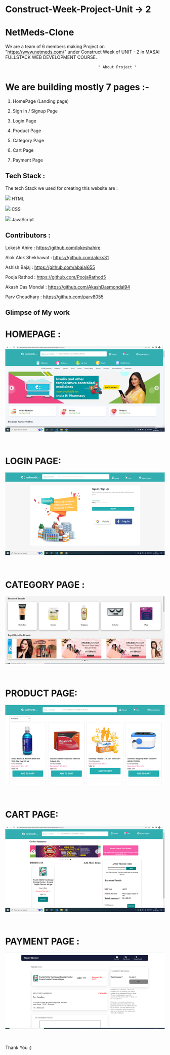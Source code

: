 # Construct-Week-Project-Unit -> 2

# NetMeds-Clone

We are a team of 6 members making Project on "https://www.netmeds.com/" under Construct Week of UNIT - 2 in MASAI FULLSTACK WEB DEVELOPMENT COURSE.

                                             " About Project "

# We are building mostly 7 pages :- 

1. HomePage (Landing page)
 
2. Sign In / Signup Page

3. Login Page

4. Product Page

5. Category Page

6. Cart Page

5. Payment Page



## Tech Stack :

The tech Stack we used for creating this website are :

<p ><img src="https://camo.githubusercontent.com/237fc767e09cfe6129076f3e89080a6b5ac5d2ac0ec717880e57435be932ba15/68747470733a2f2f63646e2d69636f6e732d706e672e666c617469636f6e2e636f6d2f3531322f3232362f3232363236392e706e67" width="20/" data-canonical-src="https://cdn-icons-png.flaticon.com/512/226/226269.png" style="max-width: 100%;"> HTML</p>

<p ><img src="https://camo.githubusercontent.com/809a763f1c8f3497709ff0a974bfe7dd11be4dd7a29085645f8e98fbaa4a26e4/68747470733a2f2f63646e2d69636f6e732d706e672e666c617469636f6e2e636f6d2f3531322f3733322f3733323139302e706e67" width="20" data-canonical-src="https://cdn-icons-png.flaticon.com/512/732/732190.png" style="max-width: 100%;"> CSS</p>

<p ><img src="https://camo.githubusercontent.com/77b9ef5fd4b0a13ff3a0b2eccccefb810efe53205f1a2d9b0b8a03604816b825/68747470733a2f2f63646e2d69636f6e732d706e672e666c617469636f6e2e636f6d2f3531322f313139392f313139393132342e706e67" width="20/" data-canonical-src="https://cdn-icons-png.flaticon.com/512/1199/1199124.png" style="max-width: 100%;"> JavaScript</p>
 
<h2>Contributors :</h2>

 <p >Lokesh Ahire : <a href="https://github.com/lokeshahire">https://github.com/lokeshahire</a></p>
  <p >Alok Alok Shekhawat : <a href="https://github.com/aloks31">https://github.com/aloks31</a></p>
   <p >Ashish Bajaj : <a href="https://github.com/abajaj655">https://github.com/abajaj655</a></p>
    <p >Pooja Rathod : <a href="https://github.com/PoojaRathod5">https://github.com/PoojaRathod5</a></p>
     <p >Akash Das Mondal : <a href="https://github.com/AkashDasmondal94">https://github.com/AkashDasmondal94</a></p>
      <p >Parv Choudhary : <a href="https://github.com/parv8055">https://github.com/parv8055</a></p>



## Glimpse of My work
# HOMEPAGE :
![HOMEPAGE](https://github.com/lokeshahire/ImageGit/blob/main/2022-06-19%2018_12_47-Greenshot.png?raw=true)
<br>
<br>
<br>
# LOGIN PAGE:
![LOGIN](https://github.com/lokeshahire/ImageGit/blob/main/2022-06-19%2018_16_13-.png?raw=true)
<br>
<br>
<br>
# CATEGORY PAGE :
![CATEGOTY](https://github.com/lokeshahire/ImageGit/blob/main/2022-06-19%2018_16_38-.png?raw=true)
<br>
<br>
<br>
# PRODUCT PAGE:
![PRODUCT](https://github.com/lokeshahire/ImageGit/blob/main/2022-06-19%2018_14_19-Window.png?raw=true)
<br>
<br>
<br>
# CART PAGE:
![CART](https://github.com/lokeshahire/ImageGit/blob/main/2022-06-19%2018_15_31-.png?raw=true)
<br>
<br>
<br>
# PAYMENT PAGE :
![PAYMENT](https://github.com/lokeshahire/ImageGit/blob/main/2022-06-19%2018_15_55-.png?raw=true)
<br>
<br>
<br>


Thank You :)
